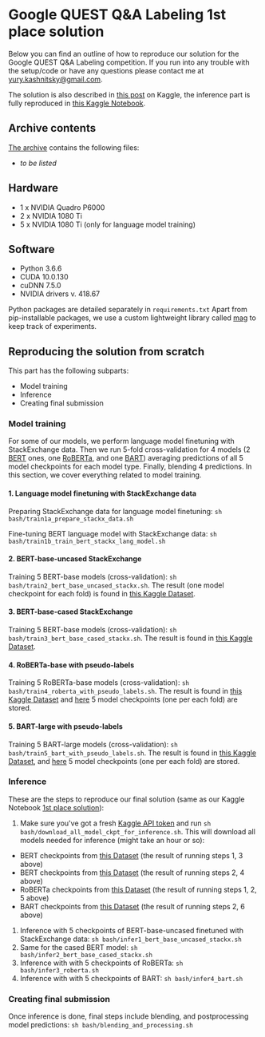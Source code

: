 # Google QUEST Q&A Labeling 1st place solution 

Below you can find an outline of how to reproduce our solution for the Google QUEST Q&A Labeling competition. If you run into any trouble with the setup/code or have any questions please contact me at [yury.kashnitsky@gmail.com](mailto:yury.kashnitsky@gmail.com). 

The solution is also described in [this post](https://www.kaggle.com/c/google-quest-challenge/discussion/129840) on Kaggle, the inference part is fully reproduced in [this Kaggle Notebook](https://www.kaggle.com/ddanevskyi/1st-place-solution). 

## Archive contents

[The archive]() contains the following files:

- _to be listed_

## Hardware
- 1 x NVIDIA Quadro P6000
- 2 x NVIDIA 1080 Ti
- 5 x NVIDIA 1080 Ti (only for language model training)

## Software
- Python 3.6.6
- CUDA 10.0.130
- cuDNN 7.5.0
- NVIDIA drivers v. 418.67

Python packages are detailed separately in `requirements.txt`
Apart from pip-installable packages, we use a custom lightweight library called [mag](https://github.com/ex4sperans/mag) to keep track of experiments.


## Reproducing the solution from scratch

This part has the following subparts:

  - Model training
  - Inference
  - Creating final submission

### Model training 

For some of our models, we perform language model finetuning with StackExchange data. Then we run 5-fold cross-validation for 4 models (2 [BERT](https://arxiv.org/abs/1810.04805) ones, one [RoBERTa](https://arxiv.org/abs/1907.11692), and one [BART](https://arxiv.org/abs/1910.13461)) averaging predictions of all 5 model checkpoints for each model type. Finally, blending 4 predictions. In this section, we cover everything related to model training. 

#### 1. Language model finetuning with StackExchange data

Preparing StackExchange data for language model finetuning: `sh bash/train1a_prepare_stackx_data.sh`

Fine-tuning BERT language model with StackExchange data: `sh bash/train1b_train_bert_stackx_lang_model.sh`

#### 2. BERT-base-uncased StackExchange

Training 5 BERT-base models (cross-validation): `sh bash/train2_bert_base_uncased_stackx.sh`. The result (one model checkpoint for each fold) is found in [this Kaggle Dataset](https://www.kaggle.com/dmitriyab/stackx-80-aux-ep-3).

#### 3. BERT-base-cased StackExchange

Training 5 BERT-base models (cross-validation): `sh bash/train3_bert_base_cased_stackx.sh`. The result is found in [this Kaggle Dataset](https://www.kaggle.com/yaroshevskiy/bert-base-pretrained).

#### 4. RoBERTa-base with pseudo-labels

Training 5 RoBERTa-base models (cross-validation): `sh bash/train4_roberta_with_pseudo_labels.sh`. The result is found in [this Kaggle Dataset](https://www.kaggle.com/ddanevskyi/roberta-base-model) and [here](https://www.kaggle.com/dmitriyab/roberta-stackx-base-pl20k) 5 model checkpoints (one per each fold) are stored.


#### 5. BART-large with pseudo-labels

Training 5 BART-large models (cross-validation): `sh bash/train5_bart_with_pseudo_labels.sh`. The result is found in [this Kaggle Dataset](https://www.kaggle.com/yaroshevskiy/bart-large), and [here](https://www.kaggle.com/yaroshevskiy/quest-bart) 5 model checkpoints (one per each fold) are stored.


### Inference
These are the steps to reproduce our final solution (same as our Kaggle Notebook [1st place solution](https://www.kaggle.com/ddanevskyi/1st-place-solution)):

1. Make sure you've got a fresh [Kaggle API token](https://www.kaggle.com/docs/api) and run `sh bash/download_all_model_ckpt_for_inference.sh`. This will download all models needed for inference (might take an hour or so):
 - BERT checkpoints from [this Dataset](https://www.kaggle.com/kashnitsky/google-qa-quest-labeling-bibimorph-model-1-5-folds) (the result of running steps 1, 3 above)
 - BERT checkpoints from [this Dataset](https://www.kaggle.com/yaroshevskiy/bert-base-pretrained) (the result of running steps 2, 4 above)
 - RoBERTa checkpoints from [this Dataset](https://www.kaggle.com/kashnitsky/google-qa-quest-labeling-bibimorph-model-3-roberta) (the result of running steps 1, 2, 5 above)
 - BART checkpoints from [this Dataset](https://www.kaggle.com/yaroshevskiy/quest-bart) (the result of running steps 2, 6 above)

1. Inference with 5 checkpoints of BERT-base-uncased finetuned with StackExchange data: `sh bash/infer1_bert_base_uncased_stackx.sh`
2. Same for the cased BERT model:  `sh bash/infer2_bert_base_cased_stackx.sh`  
3. Inference with with 5 checkpoints of RoBERTa: `sh bash/infer3_roberta.sh`
4. Inference with with 5 checkpoints of BART: `sh bash/infer4_bart.sh`


### Creating final submission
Once inference is done, final steps include blending, and postprocessing model predictions: `sh bash/blending_and_processing.sh` 

